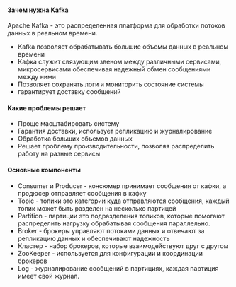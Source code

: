 #### Зачем нужна Kafka 

Apache Kafka - это распределенная платформа для обработки потоков данных в реальном времени. 

- Kafka позволяет обрабатывать большие объемы данных в реальном времени 
- Кафка служит связующим звеном между различными сервисами, микросервисами обеспечивая надежный обмен сообщениями между ними
- Позволяет сохранять логи и мониторить состояние системы 
- гарантирует доставку сообщений
#### Какие проблемы решает 

- Проще масштабировать систему 
- Гарантия доставки, использует репликацию и журналирование
- Обработка больших объемов данных 
- Решает проблему производительности, позволяя распределить работу на разные сервисы

#### Основные компоненты

- Consumer и Producer - консюмер принимает сообщения от кафки, а продюсер отправляет сообщения в кафку
- Topic - топики это категории куда отправляются сообщения, каждый топик может быть разделен на несколько партицей
- Partition - партиции это подразделения топиков, которые помогают распределить нагрузку обрабатывая сообщения параллельно.
- Broker - брокеры управляют потоками данных и отвечают за репликацию данных и обеспечивают надежность 
- Кластер - набор брокеров, которые взаимодействуют друг с другом
- ZooKeeper - используется для конфигурации и координации брокеров
- Log - журналирование сообщений в партициях, каждая партиция имеет свой журнал.